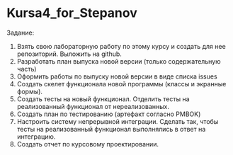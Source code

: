 # Kursa4_for_Stepanov
Задание:

  1. Взять свою лабораторную работу по этому курсу и создать для нее репозиторий. Выложить на github.
  2. Разработать план выпуска новой версии (только содержательную часть)
  3. Оформить работы по выпуску новой версии в виде списка issues
  4. Создать скелет функционала новой программы (классы и экранные формы).
  5. Создать тесты на новый функционал. Отделить тесты на реализованный функционал от нереализованных.
  6. Создать план по тестированию (артефакт согласно PMBOK)
  7. Настроить систему непрерывной интеграции. Сделать так, чтобы тесты на реализованный функционал выполнялись в ответ на интеграцию.
  8. Создать отчет по курсовому проектировании.
